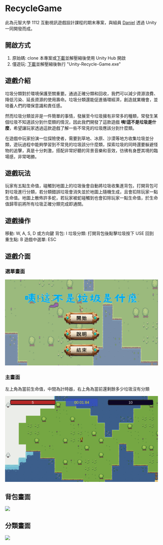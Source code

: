 # RecycleGame

此為元智大學 1112 互動視訊遊戲設計課程的期末專案，與組員 [Daniel](https://github.com/daniel91125) 透過 Unity 一同開發而成。

## 開啟方式

1. 原始碼: clone 本專案或[下載](https://github.com/larrylai19/RecycleGame/archive/refs/tags/v1.0.zip)並解壓縮後使用 Unity Hub 開啟
2. 僅遊玩: [下載](https://github.com/larrylai19/RecycleGame/releases/download/v1.0/RecycleGame.zip)並解壓縮後執行 "Unity-Recycle-Game.exe"

## 遊戲介紹

垃圾分類對於環境保護至關重要。通過正確分類和回收，我們可以減少資源浪費、降低污染、延長資源的使用壽命。垃圾分類還能促進循環經濟，創造就業機會，並培養人們的環保意識和責任感。

然而垃圾分類並非是一件簡單的事情，發展至今垃圾擁有非常多的種類，常發生某個垃圾不知道該分到什麼類的情況，因此我們開發了這款遊戲 **咦!這不是垃圾是什麼**，希望讓玩家透過這款遊戲了解一些不常見的垃圾應該分到什麼類。

在遊戲中玩家扮演一位探險使者，需要到草地、冰原、沙漠等地方收集垃圾並分類，遊玩過程中能夠學習到不常見的垃圾該分什麼類，探索垃圾的同時還要躲避怪物的追擊，真是十分刺激，搭配非常好聽的背景音樂和音效，彷彿有身歷其境的臨場感，非常喝勝。

## 遊戲玩法

玩家有五點生命值，碰觸到地圖上的垃圾後會自動將垃圾收集進背包，打開背包可對垃圾進行分類，若分類錯誤垃圾會消失並於地圖上隨機生成，且會扣除玩家一點生命值。地圖上散佈許多蛇，若玩家被蛇碰觸到也會扣除玩家一點生命值，於生命值歸零前將所有垃圾正確分類完成即通關。

## 遊戲操作

移動: W, A, S, D 或方向鍵
背包: I
垃圾分類: 打開背包後點擊垃圾按下 USE
回到重生點: B
遊戲中選單: ESC

## 遊戲介面

### 選單畫面

![](images/1.png)

### 主畫面

左上角為當前生命值，中間為計時器，右上角為當前還剩餘多少垃圾沒有分類

![](/images/2.png)

## 背包畫面

![](https://hackmd.io/_uploads/HJ7IJXvt2.png)

## 分類畫面

![](https://hackmd.io/_uploads/HyY8J7Pth.png)
